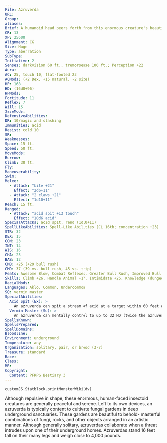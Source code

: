 ```yaml
---
File: Azruverda
URL: 
Group: 
aliases: 
Brief: A humanoid head peers forth from this enormous creature's beautifully iridescent, spike-covered beetle carapace.
CR: 13
XP: 25600
Alignment: CG
Size: Huge
Type: aberration
SubType: 
Initiative: 2
Senses: darkvision 60 ft., tremorsense 100 ft.; Perception +22
Aura: 
AC: 25, touch 10, flat-footed 23
ACMods: (+2 Dex, +15 natural, -2 size)
HP: 168
HD: (16d8+96)
HPMods: 
Fortitude: 11
Reflex: 7
Will: 15
SaveMods: 
DefensiveAbilities: 
DR: 10/magic and slashing
Immunities: acid
Resist: cold 10
SR: 
Weaknesses: 
Space: 15 ft.
Speed: 50 ft.
MoveMods: 
Burrow: 
Climb: 30 ft.
Fly: 
Maneuverability: 
Swim: 
Melee: 
  - Attack: "bite +21"
    Effect: "2d6+11"
  - Attack: "2 claws +21"
    Effect: "1d10+11"
Reach: 15 ft.
Ranged: 
  - Attack: "acid spit +13 touch"
    Effect: "10d6 acid"
SpecialAttacks: acid spit, rend (1d10+11)
SpellLikeAbilities: Spell-Like Abilities (CL 16th; concentration +23)   At Will-dancing lights, faerie fire   3/day-daylight, giant vermin, insect plague, repel vermin (DC 21), summon swarm
STR: 32
DEX: 15
CON: 23
INT: 14
WIS: 16
CHA: 25
BAB: 12
CMB: +25 (+29 bull rush)
CMD: 37 (39 vs. bull rush, 45 vs. trip)
Feats: Awesome Blow, Combat Reflexes, Greater Bull Rush, Improved Bull Rush, Iron Will, Point-Blank Shot, Power Attack, Weapon Focus (acid spit)
Skills: Climb +26, Handle Animal +17, Intimidate +26, Knowledge (dungeoneering) +12, Knowledge (nature) +12, Perception +22, Sense Motive +13, Spellcraft +15, Survival +16
RacialMods: 
Languages: Aklo, Common, Undercommon
SQ: vermin master
SpecialAbilities:
  Acid Spit (Ex): >
    An azruverda can spit a stream of acid at a target within 60 feet as a ranged touch attack that deals 10d6 points of acid damage.
  Vermin Master (Su): >
    An azruverda can mentally control to up to 32 HD (twice the azruverda's racial Hit Dice) of vermin at any one time through a combination of supernatural pheromones and magical manipulation. To control a vermin, the azruverda must be able to see it, and it must be within 120 feet. Attempting to control a vermin is a standard action-the vermin can resist this attempt with a DC 25 Will save. If the vermin fails this save, the azruverda can issue a simple mental command like "fight," "come here," "go there," or "stand still" as a swift action. Though composed of thousands of individuals, vermin with the swarm subtype are vulnerable to this ability as well. An azruverda can release a creature from this control as a free action. Vermin affected by this ability act normally unless an azruverda is actively controlling it, but never attack their master azruverda. The save DC is Charisma-based.
SpellsKnown: 
SpellsPrepared: 
SpellDomains: 
Bloodline: 
Environment: underground
Temperature: any
Organization: solitary, pair, or brood (3-7)
Treasure: standard
Race: 
Class: 
MR: 
Copyright:
  Content: PFRPG Bestiary 3
---
```

```dataviewjs
customJS.Statblock.printMonsterWiki(dv)
```
Although repulsive in shape, these enormous, human-faced insectoid creatures are generally peaceful and serene. Left to its own devices, an azruverda is typically content to cultivate fungal gardens in deep underground sanctuaries. These gardens are beautiful to behold- masterful combinations of fungi, rocks, and other objects arranged in an artistic manner. Although generally solitary, azruverdas collaborate when a threat intrudes upon one of their underground homes.  Azruverdas stand 16 feet tall on their many legs and weigh close to 4,000 pounds.
